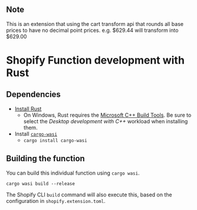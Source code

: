 ## Note 
This is an extension that using the cart transform api that rounds all base prices to have no decimal point prices. e.g. $629.44 will transform into $629.00 



# Shopify Function development with Rust

## Dependencies

- [Install Rust](https://www.rust-lang.org/tools/install)
  - On Windows, Rust requires the [Microsoft C++ Build Tools](https://docs.microsoft.com/en-us/windows/dev-environment/rust/setup). Be sure to select the _Desktop development with C++_ workload when installing them.
- Install [`cargo-wasi`](https://bytecodealliance.github.io/cargo-wasi/)
  - `cargo install cargo-wasi`

## Building the function

You can build this individual function using `cargo wasi`.

```shell
cargo wasi build --release
```

The Shopify CLI `build` command will also execute this, based on the configuration in `shopify.extension.toml`.
